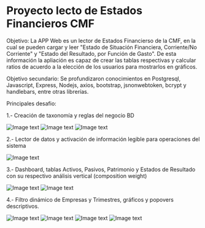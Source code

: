 # Proyecto lecto de Estados Financieros CMF

Objetivo:  La APP Web es un lector de Estados Financierso de la CMF, en la cual se pueden cargar y leer "Estado de Situación Financiera, Corriente/No Corriente" y "Estado del Resultado, por Función de Gasto". De esta información la apliación es capaz de crear las tablas respectivas y calcular ratios de acuerdo a la elección de los usuarios para mostrarlos en gráficos.

Objetivo secundario: Se profundizaron conocimientos en Postgresql, Javascript, Express, Nodejs, axios, bootstrap, jsnonwebtoken, bcrypt y handlebars, entre otras librerías. 

Principales desafio:

1.- Creación de taxonomía y reglas del negocio BD

![Image text](https://github.com/NoGravity77/ProyectoFinalDesafioLatam/blob/main/01_docs/Imagenes%20Readme/Arhcivo%20de%20lectura.PNG)
![Image text](https://github.com/NoGravity77/ProyectoFinalDesafioLatam/blob/main/01_docs/Imagenes%20Readme/Taxonomia.PNG)
![Image text](https://github.com/NoGravity77/ProyectoFinalDesafioLatam/blob/main/01_docs/Imagenes%20Readme/Posibles%20Ratios.PNG)

2.- Lector de datos y activación de información legible para operaciones del sistema

![Image text](https://github.com/NoGravity77/ProyectoFinalDesafioLatam/blob/main/01_docs/Imagenes%20Readme/Seccion%20de%20carga.PNG)

3.- Dashboard, tablas Activos, Pasivos, Patrimonio y Estados de Resultado con su respectivo análisis vertical (composition weight)

![Image text](https://github.com/NoGravity77/ProyectoFinalDesafioLatam/blob/main/01_docs/Imagenes%20Readme/Acordi%C3%B3n%20de%20Estados%20Financieros.PNG)
![Image text](https://github.com/NoGravity77/ProyectoFinalDesafioLatam/blob/main/01_docs/Imagenes%20Readme/Ejemplo%20de%20tabla%20desplegado.PNG)


4.- Filtro dinámico de Empresas y Trimestres, gráficos y popovers descriptivos. 

![Image text](https://github.com/NoGravity77/ProyectoFinalDesafioLatam/blob/main/01_docs/Imagenes%20Readme/1_Filtros%20y%20Gr%C3%A1ficos.PNG)
![Image text](https://github.com/NoGravity77/ProyectoFinalDesafioLatam/blob/main/01_docs/Imagenes%20Readme/Stack.PNG)
![Image text](https://github.com/NoGravity77/ProyectoFinalDesafioLatam/blob/main/01_docs/Imagenes%20Readme/CCE.PNG)
![Image text](https://github.com/NoGravity77/ProyectoFinalDesafioLatam/blob/main/01_docs/Imagenes%20Readme/Popover%20Secci%C3%B3n%20Gr%C3%A1ficos.PNG)
